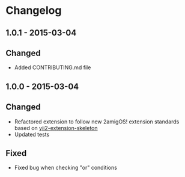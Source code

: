 # Changelog

## 1.0.1 - 2015-03-04

## Changed 
- Added CONTRIBUTING.md file

## 1.0.0 - 2015-03-04

## Changed
- Refactored extension to follow new 2amigOS! extension standards based on 
[yii2-extension-skeleton](https://github.com/2amigos/yii2-extension-skeleton) 
- Updated tests

## Fixed 
- Fixed bug when checking "or" conditions